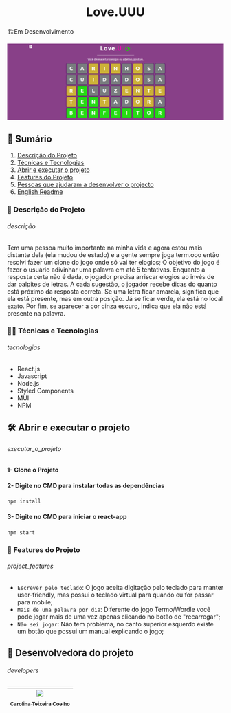 

<h1 align="center">Love.UUU</h1>

🏗️Em Desenvolvimento

![Duas pessoas fazendo o símbolos de coração com as mãos](./img/readme.png)

## :pushpin: Sumário
  1. [Descrição do Projeto](#descrição)
  2. [Técnicas e Tecnologias](#tecnologias)
  3. [Abrir e executar o projeto](#executar_o_projeto)
  4. [Features do Projeto](#project_features)
  4. [Pessoas que ajudaram a desenvolver o projecto](#developers)
  5. [English Readme](./READMEEnglish.md)

### :tada: Descrição do Projeto 
###### descrição
Tem uma pessoa muito importante na minha vida e agora estou mais distante dela (ela mudou de estado) e a gente sempre joga term.ooo então resolvi fazer um clone do jogo onde só vai ter elogios; O objetivo do jogo é fazer o usuário adivinhar uma palavra em até 5 tentativas. Enquanto a resposta certa não é dada, o jogador precisa arriscar elogios ao invés de dar palpites de letras. A cada sugestão, o jogador recebe dicas do quanto está próximo da resposta correta. Se uma letra ficar amarela, significa que ela está presente, mas em outra posição. Já se ficar verde, ela está no local exato. Por fim, se aparecer a cor cinza escuro, indica que ela não está presente na palavra.
### :technologist: Técnicas e Tecnologias
###### tecnologias
- React.js
- Javascript 
- Node.js
- Styled Components
- MUI 
- NPM
## 🛠️ Abrir e executar o projeto
###### executar_o_projeto
#### 1- Clone o Projeto
#### 2- Digite no CMD para instalar todas as dependências
  `npm install`
#### 3- Digite no CMD para iniciar o react-app
  ` npm start `
### :hammer: Features do Projeto
###### project_features
- `Escrever pelo teclado`: O jogo aceita digitação pelo teclado para manter user-friendly, mas possui o teclado virtual para quando eu for passar para mobile;
- `Mais de uma palavra por dia`: Diferente do jogo Termo/Wordle você pode jogar mais de uma vez apenas clicando no botão de "recarregar";
- `Não sei jogar`: Não tem problema, no canto superior esquerdo existe um botão que possui um manual explicando o jogo;
## :busts_in_silhouette: Desenvolvedora do projeto
###### developers
| [<img src="https://avatars.githubusercontent.com/u/82682093?s=400&u=0a46c06b6a1ae04f7acf2f2162187b1a7e4d5d53&v=4" width=115><br><sub>Carolina Teixeira Coelho</sub>](https://github.com/caroolt) | 
| :---: |


